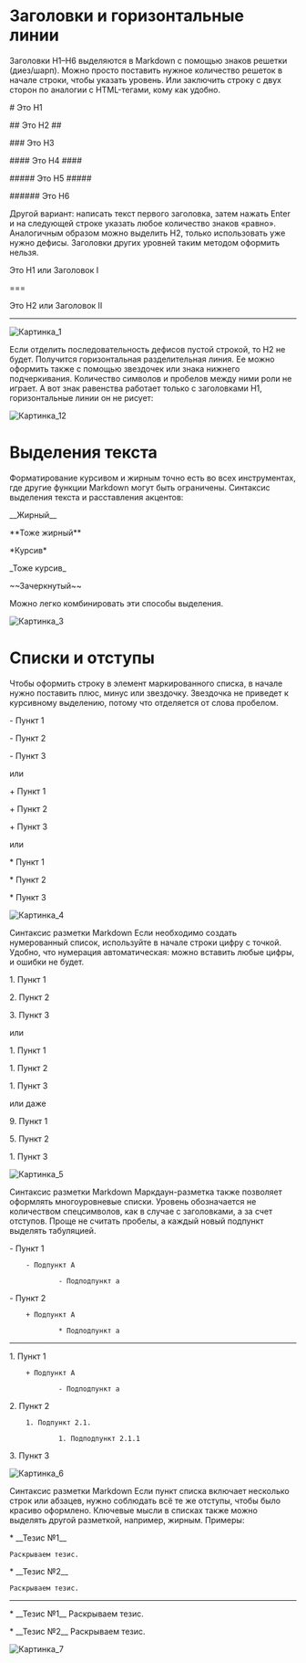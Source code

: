 # Заголовки и горизонтальные линии
Заголовки H1–H6 выделяются в Markdown с помощью знаков решетки (диез/шарп). Можно просто поставить нужное количество решеток в начале строки, чтобы указать уровень. Или заключить строку с двух сторон по аналогии с HTML-тегами, кому как удобно.

\# Это H1

\## Это H2 ##

\### Это H3

\#### Это H4 ####

\##### Это H5 #####

\###### Это H6

Другой вариант: написать текст первого заголовка, затем нажать Enter и на следующей строке указать любое количество знаков «равно». Аналогичным образом можно выделить H2, только использовать уже нужно дефисы. Заголовки других уровней таким методом оформить нельзя.

Это H1 или Заголовок I

===

Это H2 или Заголовок II

---
![Картинка_1](https://texterra.ru/upload/medialibrary/43c/eljn93ziug7g62u7g18li79e3huxvod2/1.webp)

Если отделить последовательность дефисов пустой строкой, то H2 не будет. Получится горизонтальная разделительная линия. Ее можно оформить также с помощью звездочек или знака нижнего подчеркивания. Количество символов и пробелов между ними роли не играет. А вот знак равенства работает только с заголовками H1, горизонтальные линии он не рисует: 

![Картинка_12](https://texterra.ru/upload/medialibrary/8d5/psh5naq4epf5oonmu23iruays66du7jl/2.webp)

# Выделения текста

Форматирование курсивом и жирным точно есть во всех инструментах, где другие функции Markdown могут быть ограничены. Синтаксис выделения текста и расставления акцентов:

\_\_Жирный__

\*\*Тоже жирный**

\*Курсив*

\_Тоже курсив_

\~~Зачеркнутый~~

Можно легко комбинировать эти способы выделения.

![Картинка_3](https://texterra.ru/upload/medialibrary/2ae/pkxefy16mhirq17tgtaqcliu2i2s507o/3.webp)

# Списки и отступы

Чтобы оформить строку в элемент маркированного списка, в начале нужно поставить плюс, минус или звездочку. Звездочка не приведет к курсивному выделению, потому что отделяется от слова пробелом.

\- Пункт 1

\- Пункт 2

\- Пункт 3

или

\+ Пункт 1

\+ Пункт 2

\+ Пункт 3

или

\* Пункт 1

\* Пункт 2

\* Пункт 3

![Картинка_4](https://texterra.ru/upload/medialibrary/b36/81xs1gyyrpuyu7gmuwfztwnwc147ceni/4.webp)

Синтаксис разметки Markdown
Если необходимо создать нумерованный список, используйте в начале строки цифру с точкой. Удобно, что нумерация автоматическая: можно вставить любые цифры, и ошибки не будет.

1\. Пункт 1

2\. Пункт 2

3\. Пункт 3

или

1\. Пункт 1

1\. Пункт 2

1\. Пункт 3

или даже

9\. Пункт 1

5\. Пункт 2

1\. Пункт 3

![Картинка_5](https://texterra.ru/upload/medialibrary/b68/05ova58bqtt5ks3zelhytsztvnm6a21j/5.webp)

Синтаксис разметки Markdown
Маркдаун-разметка также позволяет оформлять многоуровневые списки. Уровень обозначается не количеством спецсимволов, как в случае с заголовками, а за счет отступов. Проще не считать пробелы, а каждый новый подпункт выделять табуляцией.

\- Пункт 1

        - Подпункт A

                - Подподпункт a

\- Пункт 2

        + Подпункт A

                * Подподпункт a

---

1\. Пункт 1

        + Подпункт A

                - Подподпункт a

2\. Пункт 2

        1. Подпункт 2.1.

                1. Подподпункт 2.1.1

3\. Пункт 3

![Картинка_6](https://texterra.ru/upload/medialibrary/bac/uqpuavasiihcam3i8apvbgcrhzsaj0r7/6.webp)

Синтаксис разметки Markdown
Если пункт списка включает несколько строк или абзацев, нужно соблюдать всё те же отступы, чтобы было красиво оформлено. Ключевые мысли в списках также можно выделять другой разметкой, например, жирным. Примеры:

\* \_\_Тезис №1__

    Раскрываем тезис.

\* \_\_Тезис №2__

    Раскрываем тезис.

---

\* \_\_Тезис №1__ Раскрываем тезис.

\* \_\_Тезис №2__ Раскрываем тезис.

![Картинка_7](https://texterra.ru/upload/medialibrary/c7e/a2zqcschn5k7pt51huuc13t4hybjcn1e/7.webp)
